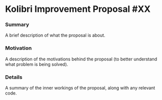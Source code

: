 # Kolibri Improvement Proposal #XX

### Summary

A brief description of what the proposal is about.

### Motivation

A description of the motivations behind the proposal (to better understand what problem is being solved).

### Details

A summary of the inner workings of the proposal, along with any relevant code.
